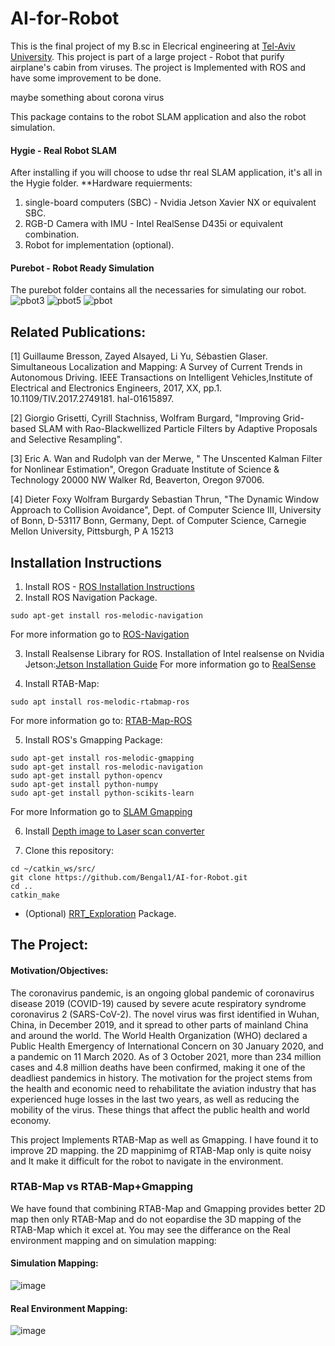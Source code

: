 # AI-for-Robot
This is the final project of my B.sc in Elecrical engineering at [Tel-Aviv University](https://english.tau.ac.il/).
This project is part of a large project - Robot that purify airplane's cabin from viruses.
The project is Implemented with ROS and have some improvement to be done.

maybe something about corona virus

This package contains to the robot SLAM application and also the robot simulation.
#### Hygie - Real Robot SLAM
After installing if you will choose to udse thr real SLAM application, it's all in the Hygie folder.
**Hardware requierments:
1. single-board computers (SBC) - Nvidia Jetson Xavier NX or equivalent SBC.
2. RGB-D Camera with IMU - Intel RealSense D435i or equivalent combination. 
3. Robot for implementation (optional).
#### Purebot - Robot Ready Simulation
The purebot folder contains all the necessaries for simulating our robot. 
![pbot3](https://user-images.githubusercontent.com/34989887/138612682-eb2202cd-2593-4f0e-9902-42c3b00729ec.png)
![pbot5](https://user-images.githubusercontent.com/34989887/138612684-d444c91d-0be5-4604-979c-764922b9471d.png)
![pbot](https://user-images.githubusercontent.com/34989887/138612685-0de1a7f8-7b38-4606-a113-9617c80e39a2.png)

## Related Publications:
[1] Guillaume Bresson, Zayed Alsayed, Li Yu, Sébastien Glaser. Simultaneous Localization and Mapping: A Survey of Current Trends in Autonomous Driving. IEEE Transactions on Intelligent Vehicles,Institute of Electrical and Electronics Engineers, 2017, XX, pp.1. 10.1109/TIV.2017.2749181. hal-01615897.

[2] Giorgio Grisetti, Cyrill Stachniss, Wolfram Burgard, "Improving Grid-based SLAM with Rao-Blackwellized Particle Filters by Adaptive Proposals and Selective Resampling".

[3] Eric A. Wan and Rudolph van der Merwe, " The Unscented Kalman Filter for Nonlinear Estimation", Oregon Graduate Institute of Science & Technology 20000 NW Walker Rd, Beaverton, Oregon 97006.

[4] Dieter Foxy Wolfram Burgardy Sebastian Thrun, "The Dynamic Window Approach to Collision Avoidance", Dept. of Computer Science III, University of Bonn, D-53117 Bonn, Germany, Dept. of Computer Science, Carnegie Mellon University, Pittsburgh, P A 15213

## Installation Instructions
1. Install ROS - [ROS Installation Instructions](http://wiki.ros.org/melodic/Installation/Ubuntu)
2. Install ROS Navigation Package.
```shell
sudo apt-get install ros-melodic-navigation
```
  For more information go to [ROS-Navigation](http://wiki.ros.org/navigation)

3. Install Realsense Library for ROS.
  Installation of Intel realsense on Nvidia Jetson:[Jetson Installation Guide](https://github.com/IntelRealSense/librealsense/blob/master/doc/installation_jetson.md)
  For more information go to [RealSense](https://github.com/mahammadirfan/SLAM-using-intelrealsense-d435i)

4. Install RTAB-Map:
```shell
sudo apt install ros-melodic-rtabmap-ros
```
  For more information go to: [RTAB-Map-ROS](https://github.com/introlab/rtabmap_ros) 

5. Install ROS's Gmapping Package:
```shell
sudo apt-get install ros-melodic-gmapping
sudo apt-get install ros-melodic-navigation
sudo apt-get install python-opencv
sudo apt-get install python-numpy
sudo apt-get install python-scikits-learn
```
  For more Information go to [SLAM Gmapping](http://wiki.ros.org/slam_gmapping)

6. Install [Depth image to Laser scan converter](http://wiki.ros.org/depthimage_to_laserscan)

7. Clone this repository:
```shell
cd ~/catkin_ws/src/
git clone https://github.com/Bengal1/AI-for-Robot.git
cd ..
catkin_make
```

* (Optional) [RRT_Exploration](https://github.com/hasauino/rrt_exploration) Package.

## The Project:
#### Motivation/Objectives:
The coronavirus pandemic, is an ongoing global pandemic of coronavirus disease 2019 (COVID-19) caused by severe acute respiratory syndrome coronavirus 2 (SARS-CoV-2). The novel virus was first identified in Wuhan, China, in December 2019, and it spread to other parts of mainland China and around the world. The World Health Organization (WHO) declared a Public Health Emergency of International Concern on 30 January 2020, and a pandemic on 11 March 2020. As of 3 October 2021, more than 234 million cases and 4.8 million deaths have been confirmed, making it one of the deadliest pandemics in history.
The motivation for the project stems from the health and economic need to rehabilitate the aviation industry that has experienced huge losses in the last two years, as well as reducing the mobility of the virus. These things that affect the public health and world economy.

This project Implements RTAB-Map as well as Gmapping. I have found it to improve 2D mapping. the 2D mappinimg of RTAB-Map only is quite noisy and It make it difficult for the robot to navigate in the environment.
### RTAB-Map vs RTAB-Map+Gmapping
We have found that combining RTAB-Map and Gmapping provides better 2D map then only RTAB-Map and do not eopardise the 3D mapping of the RTAB-Map which it excel at.
You may see the differance on the Real environment mapping and on simulation mapping:
#### Simulation Mapping:
![image](https://user-images.githubusercontent.com/34989887/138611701-9e079077-a8c5-4db5-8d57-673bbdc8acb0.png)

#### Real Environment Mapping:
![image](https://user-images.githubusercontent.com/34989887/138611711-fffd7097-48a7-4b45-b6d0-e486dc7aee8a.png)


